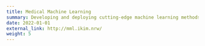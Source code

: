 ```yaml
---
title: Medical Machine Learning
summary: Developing and deploying cutting-edge machine learning methods with the goal of making a meaningful difference for patients, doctors, and hospital staff.
date: 2022-01-01
external_link: http://mml.ikim.nrw/
weight: 5
---
```

